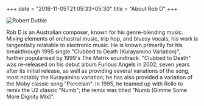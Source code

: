 +++
date = "2016-11-05T21:05:33+05:30"
title = "About Rob D"
+++

![Robert Duthie](/img/duthie.jpg)

 Rob D is an Australian composer, known for his genre-blending music. Mixing elements of orchestral music, trip hop, and bluesy vocals, his work is tangentially relatable to electronic music. He is known primarily for his breakthrough 1995 single "Clubbed to Death (Kurayamino Variation)", further popularised by 1999's The Matrix soundtrack. "Clubbed to Death" was re-released on his debut album Furious Angels in 2002, seven years after its initial release, as well as providing several variations of the song, most notably the Kurayamino variation; he has also provided a variation of the Moby classic song "Porcelain". In 1995, he teamed up with Rollo to remix the U2 classic "Numb"; the remix was titled "Numb (Gimme Some More Dignity Mix)".
